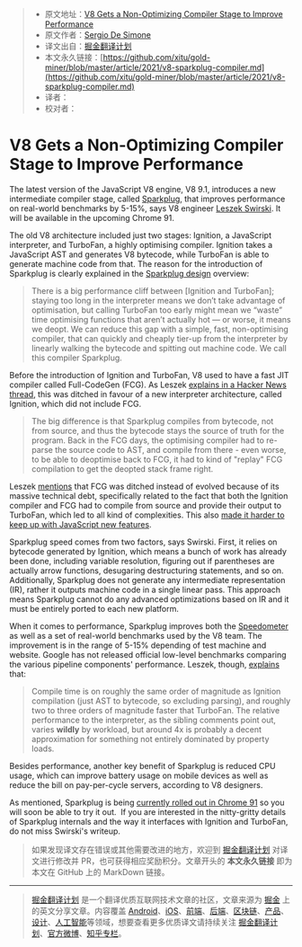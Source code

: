 > * 原文地址：[V8 Gets a Non-Optimizing Compiler Stage to Improve Performance](https://www.infoq.com/news/2021/06/v8-sparkplug-compiler/)
> * 原文作者：[Sergio De Simone](https://www.infoq.com/profile/Sergio-De-Simone/)
> * 译文出自：[掘金翻译计划](https://github.com/xitu/gold-miner)
> * 本文永久链接：[https://github.com/xitu/gold-miner/blob/master/article/2021/v8-sparkplug-compiler.md](https://github.com/xitu/gold-miner/blob/master/article/2021/v8-sparkplug-compiler.md)
> * 译者：
> * 校对者：

# V8 Gets a Non-Optimizing Compiler Stage to Improve Performance

The latest version of the JavaScript V8 engine, V8 9.1, introduces a new intermediate compiler stage, called [Sparkplug](https://v8.dev/blog/sparkplug), that improves performance on real-world benchmarks by 5-15%, says V8 engineer [Leszek Swirski](https://twitter.com/leszekswirski). It will be available in the upcoming Chrome 91.

The old V8 architecture included just two stages: Ignition, a JavaScript interpreter, and TurboFan, a highly optimising compiler. Ignition takes a JavaScript AST and generates V8 bytecode, while TurboFan is able to generate machine code from that. The reason for the introduction of Sparkplug is clearly explained in the [Sparkplug design](https://docs.google.com/document/d/1NeOsqjPPAcDWbuHxW5MobzVQgj9qZd6NqKUnz0h-fOw/edit) overview:

> There is a big performance cliff between \[Ignition and TurboFan\]; staying too long in the interpreter means we don’t take advantage of optimisation, but calling TurboFan too early might mean we “waste” time optimising functions that aren’t actually hot — or worse, it means we deopt. We can reduce this gap with a simple, fast, non-optimising compiler, that can quickly and cheaply tier-up from the interpreter by linearly walking the bytecode and spitting out machine code. We call this compiler Sparkplug.

Before the introduction of Ignition and TurboFan, V8 used to have a fast JIT compiler called Full-CodeGen (FCG). As Leszek [explains in a Hacker News thread](https://news.ycombinator.com/item?id=27307862), this was ditched in favour of a new interpreter architecture, called Ignition, which did not include FCG.

> The big difference is that Sparkplug compiles from bytecode, not from source, and thus the bytecode stays the source of truth for the program. Back in the FCG days, the optimising compiler had to re-parse the source code to AST, and compile from there - even worse, to be able to deoptimise back to FCG, it had to kind of "replay" FCG compilation to get the deopted stack frame right.

Leszek [mentions](https://news.ycombinator.com/item?id=27312037) that FCG was ditched instead of evolved because of its massive technical debt, specifically related to the fact that both the Ignition compiler and FCG had to compile from source and provide their output to TurboFan, which led to all kind of complexities. This also [made it harder to keep up with JavaScript new features](https://v8project.blogspot.com/2017/05/launching-ignition-and-turbofan.html).

Sparkplug speed comes from two factors, says Swirski. First, it relies on bytecode generated by Ignition, which means a bunch of work has already been done, including variable resolution, figuring out if parentheses are actually arrow functions, desugaring destructuring statements, and so on. Additionally, Sparkplug does not generate any intermediate representation (IR), rather it outputs machine code in a single linear pass. This approach means Sparkplug cannot do any advanced optimizations based on IR and it must be entirely ported to each new platform.

When it comes to performance, Sparkplug improves both the [Speedometer](https://browserbench.org/Speedometer2.0/) as well as a set of real-world benchmarks used by the V8 team. The improvement is in the range of 5-15% depending of test machine and website. Google has not released official low-level benchmarks comparing the various pipeline components' performance. Leszek, though, [explains](https://news.ycombinator.com/item?id=27308038) that:

> Compile time is on roughly the same order of magnitude as Ignition compilation (just AST to bytecode, so excluding parsing), and roughly two to three orders of magnitude faster that TurboFan. The relative performance to the interpreter, as the sibling comments point out, varies **wildly** by workload, but around 4x is probably a decent approximation for something not entirely dominated by property loads.

Besides performance, another key benefit of Sparkplug is reduced CPU usage, which can improve battery usage on mobile devices as well as reduce the bill on pay-per-cycle servers, according to V8 designers.

As mentioned, Sparkplug is being [currently rolled out in Chrome 91](https://developer.chrome.com/blog/new-in-chrome-91/) so you will soon be able to try it out.  If you are interested in the nitty-gritty details of Sparkplug internals and the way it interfaces with Ignition and TurboFan, do not miss Swirski's writeup.

> 如果发现译文存在错误或其他需要改进的地方，欢迎到 [掘金翻译计划](https://github.com/xitu/gold-miner) 对译文进行修改并 PR，也可获得相应奖励积分。文章开头的 **本文永久链接** 即为本文在 GitHub 上的 MarkDown 链接。

---

> [掘金翻译计划](https://github.com/xitu/gold-miner) 是一个翻译优质互联网技术文章的社区，文章来源为 [掘金](https://juejin.im) 上的英文分享文章。内容覆盖 [Android](https://github.com/xitu/gold-miner#android)、[iOS](https://github.com/xitu/gold-miner#ios)、[前端](https://github.com/xitu/gold-miner#前端)、[后端](https://github.com/xitu/gold-miner#后端)、[区块链](https://github.com/xitu/gold-miner#区块链)、[产品](https://github.com/xitu/gold-miner#产品)、[设计](https://github.com/xitu/gold-miner#设计)、[人工智能](https://github.com/xitu/gold-miner#人工智能)等领域，想要查看更多优质译文请持续关注 [掘金翻译计划](https://github.com/xitu/gold-miner)、[官方微博](http://weibo.com/juejinfanyi)、[知乎专栏](https://zhuanlan.zhihu.com/juejinfanyi)。
